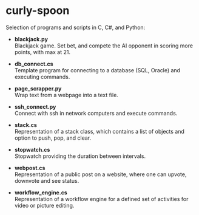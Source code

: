 # curly-spoon
Selection of programs and scripts in C, C#, and Python:

- **blackjack.py**\
Blackjack game. Set bet, and compete the AI opponent in scoring more points, with max at 21.

- **db_connect.cs**\
  Template program for connecting to a database (SQL, Oracle) and executing commands.
  
- **page_scrapper.py**\
  Wrap text from a webpage into a text file.

- **ssh_connect.py**\
  Connect with ssh in network computers and execute commands.

- **stack.cs**\
  Representation of a stack class, which contains a list of objects and option to push, pop, and clear.
  
- **stopwatch.cs**\
  Stopwatch providing the duration between intervals.
  
- **webpost.cs**\
  Representation of a public post on a website, where one can upvote, downvote and see status.

- **workflow_engine.cs**\
  Representation of a workflow engine for a defined set of activities for video or picture editing.
